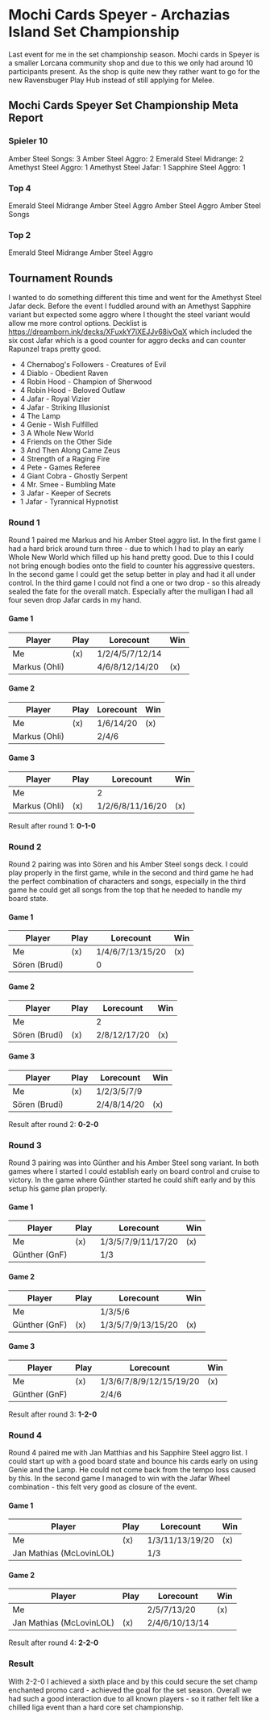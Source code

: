 # Mochi Cards Speyer - Archazias Island Set Championship

Last event for me in the set championship season. Mochi cards in Speyer is a smaller Lorcana community shop and due to this we only had around 10 participants present. As the shop is quite new they rather want to go for the new Ravensbuger Play Hub instead of still applying for Melee.

## Mochi Cards Speyer Set Championship Meta Report

### Spieler 10

Amber Steel Songs: 3
Amber Steel Aggro: 2
Emerald Steel Midrange: 2
Amethyst Steel Aggro: 1
Amethyst Steel Jafar: 1
Sapphire Steel Aggro: 1

### Top 4

Emerald Steel Midrange
Amber Steel Aggro
Amber Steel Aggro
Amber Steel Songs

### Top 2

Emerald Steel Midrange
Amber Steel Aggro

## Tournament Rounds

I wanted to do something different this time and went for the Amethyst Steel Jafar deck. Before the event I fuddled around with an Amethyst Sapphire variant but expected some aggro where I thought the steel variant would allow me more control options. Decklist is https://dreamborn.ink/decks/XFuxkY7iXEJJv68ivOqX which included the six cost Jafar which is a good counter for aggro decks and can counter Rapunzel traps pretty good.

- 4 Chernabog's Followers - Creatures of Evil
- 4 Diablo - Obedient Raven
- 4 Robin Hood - Champion of Sherwood
- 4 Robin Hood - Beloved Outlaw
- 4 Jafar - Royal Vizier
- 4 Jafar - Striking Illusionist
- 4 The Lamp
- 4 Genie - Wish Fulfilled
- 3 A Whole New World
- 4 Friends on the Other Side
- 3 And Then Along Came Zeus
- 4 Strength of a Raging Fire
- 4 Pete - Games Referee
- 4 Giant Cobra - Ghostly Serpent
- 4 Mr. Smee - Bumbling Mate
- 3 Jafar - Keeper of Secrets
- 1 Jafar - Tyrannical Hypnotist

### Round 1

Round 1 paired me Markus and his Amber Steel aggro list. In the first game I had a hard brick around turn three - due to which I had to play an early Whole New World which filled up his hand pretty good. Due to this I could not bring enough bodies onto the field to counter his aggressive questers. In the second game I could get the setup better in play and had it all under control. In the third game I could not find a one or two drop - so this already sealed the fate for the overall match. Especially after the mulligan I had all four seven drop Jafar cards in my hand.

#### Game 1

| Player        | Play | Lorecount       | Win |
| ------------- | ---- | --------------- | --- |
| Me            | (x)  | 1/2/4/5/7/12/14 |     |
| Markus (Ohli) |      | 4/6/8/12/14/20  | (x) |

#### Game 2

| Player        | Play | Lorecount | Win |
| ------------- | ---- | --------- | --- |
| Me            | (x)  | 1/6/14/20 | (x) |
| Markus (Ohli) |      | 2/4/6     |     |

#### Game 3

| Player        | Play | Lorecount        | Win |
| ------------- | ---- | ---------------- | --- |
| Me            |      | 2                |     |
| Markus (Ohli) | (x)  | 1/2/6/8/11/16/20 | (x) |

Result after round 1: **0-1-0**

### Round 2

Round 2 pairing was into Sören and his Amber Steel songs deck. I could play properly in the first game, while in the second and third game he had the perfect combination of characters and songs, especially in the third game he could get all songs from the top that he needed to handle my board state.

#### Game 1

| Player        | Play | Lorecount        | Win |
| ------------- | ---- | ---------------- | --- |
| Me            | (x)  | 1/4/6/7/13/15/20 | (x) |
| Sören (Brudi) |      | 0                |     |

#### Game 2

| Player        | Play | Lorecount    | Win |
| ------------- | ---- | ------------ | --- |
| Me            |      | 2            |     |
| Sören (Brudi) | (x)  | 2/8/12/17/20 | (x) |

#### Game 3

| Player        | Play | Lorecount   | Win |
| ------------- | ---- | ----------- | --- |
| Me            | (x)  | 1/2/3/5/7/9 |     |
| Sören (Brudi) |      | 2/4/8/14/20 | (x) |

Result after round 2: **0-2-0**

### Round 3

Round 3 pairing was into Günther and his Amber Steel song variant. In both games where I started I could establish early on board control and cruise to victory. In the game where Günther started he could shift early and by this setup his game plan properly.

#### Game 1

| Player        | Play | Lorecount          | Win |
| ------------- | ---- | ------------------ | --- |
| Me            | (x)  | 1/3/5/7/9/11/17/20 | (x) |
| Günther (GnF) |      | 1/3                |     |

#### Game 2

| Player        | Play | Lorecount          | Win |
| ------------- | ---- | ------------------ | --- |
| Me            |      | 1/3/5/6            |     |
| Günther (GnF) | (x)  | 1/3/5/7/9/13/15/20 | (x) |

#### Game 3

| Player        | Play | Lorecount               | Win |
| ------------- | ---- | ----------------------- | --- |
| Me            | (x)  | 1/3/6/7/8/9/12/15/19/20 | (x) |
| Günther (GnF) |      | 2/4/6                   |     |

Result after round 3: **1-2-0**

### Round 4

Round 4 paired me with Jan Matthias and his Sapphire Steel aggro list. I could start up with a good board state and bounce his cards early on using Genie and the Lamp. He could not come back from the tempo loss caused by this. In the second game I managed to win with the Jafar Wheel combination - this felt very good as closure of the event.

#### Game 1

| Player                   | Play | Lorecount       | Win |
| ------------------------ | ---- | --------------- | --- |
| Me                       | (x)  | 1/3/11/13/19/20 | (x) |
| Jan Mathias (McLovinLOL) |      | 1/3             |     |

#### Game 2

| Player                   | Play | Lorecount      | Win |
| ------------------------ | ---- | -------------- | --- |
| Me                       |      | 2/5/7/13/20    | (x) |
| Jan Mathias (McLovinLOL) | (x)  | 2/4/6/10/13/14 |     |

Result after round 4: **2-2-0**

### Result

With 2-2-0 I achieved a sixth place and by this could secure the set champ enchanted promo card - achieved the goal for the set season. Overall we had such a good interaction due to all known players - so it rather felt like a chilled liga event than a hard core set championship.
